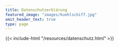 ```yaml
---
title: Datenschutzerklärung
featured_image: "images/kuehlschiff.jpg"
omit_header_text: true
type: page
---
```


{{< include-html "/resources/datenschutz.html" >}}
